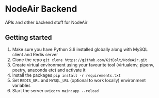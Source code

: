 # NodeAir Backend
APIs and other backend stuff for NodeAir

## Getting started
1. Make sure you have Python 3.9 installed globally along with MySQL client and Redis server
2. Clone the repo `git clone https://github.com/GitBolt/NodeAir.git`
3. Create virtual environment using your favourite tool (virtualenv, pipenv, poetry, anaconda etc) and activate it
4. Install the packages `pip install -r requirements.txt`
5. Set `REDIS_URL` and `MYSQL_URL` (optional to work locally) environment variables
5. Start the server `uvicorn main:app --reload`


